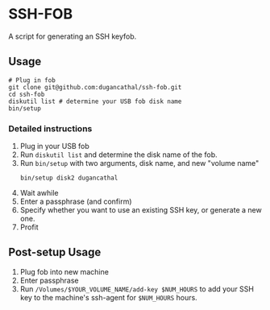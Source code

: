 # SSH-FOB

A script for generating an SSH keyfob.

## Usage

```
# Plug in fob
git clone git@github.com:dugancathal/ssh-fob.git
cd ssh-fob
diskutil list # determine your USB fob disk name
bin/setup
```

### Detailed instructions

1. Plug in your USB fob
1. Run `diskutil list` and determine the disk name of the fob.
1. Run `bin/setup` with two arguments, disk name, and new "volume name"
    ```
    bin/setup disk2 dugancathal
    ```
1. Wait awhile
1. Enter a passphrase (and confirm)
1. Specify whether you want to use an existing SSH key, or generate a new one.
1. Profit

## Post-setup Usage

1. Plug fob into new machine
1. Enter passphrase
1. Run `/Volumes/$YOUR_VOLUME_NAME/add-key $NUM_HOURS` to add your SSH key to the machine's ssh-agent for `$NUM_HOURS` hours.
